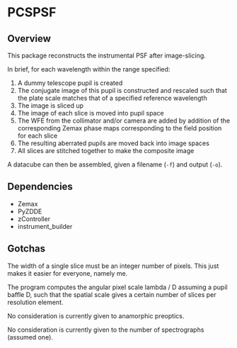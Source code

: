 # PCSPSF

## Overview

This package reconstructs the instrumental PSF after image-slicing. 

In brief, for each wavelength within the range specified:

1. A dummy telescope pupil is created
2. The conjugate image of this pupil is constructed and rescaled such that the plate scale matches that of a specified reference wavelength
3. The image is sliced up	
4. The image of each slice is moved into pupil space
5. The WFE from the collimator and/or camera are added by addition of the corresponding Zemax phase maps corresponding to the field position for each slice
6. The resulting aberrated pupils are moved back into image spaces
7. All slices are stitched together to make the composite image

A datacube can then be assembled, given a filename (`-f`) and output (`-o`).

## Dependencies

- Zemax
- PyZDDE
- zController
- instrument_builder

## Gotchas

The width of a single slice must be an integer number of pixels. This just makes it easier for everyone, namely me.

The program computes the angular pixel scale lambda / D assuming a pupil baffle D, such that the spatial scale gives a certain number of slices per resolution element. 

No consideration is currently given to anamorphic preoptics.

No consideration is currently given to the number of spectrographs (assumed one).


